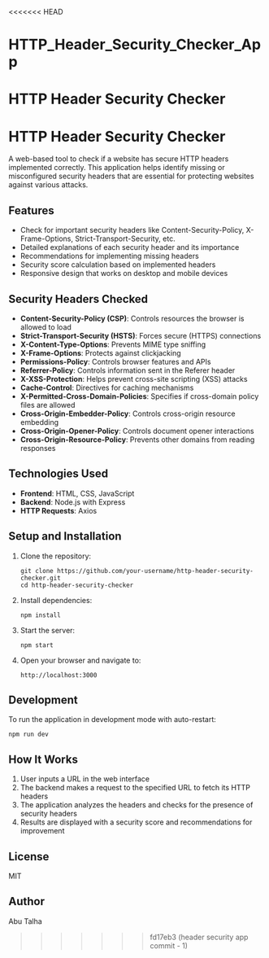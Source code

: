 <<<<<<< HEAD
# HTTP_Header_Security_Checker_App
HTTP Header Security Checker
=======
# HTTP Header Security Checker

A web-based tool to check if a website has secure HTTP headers implemented correctly. This application helps identify missing or misconfigured security headers that are essential for protecting websites against various attacks.

## Features

- Check for important security headers like Content-Security-Policy, X-Frame-Options, Strict-Transport-Security, etc.
- Detailed explanations of each security header and its importance
- Recommendations for implementing missing headers
- Security score calculation based on implemented headers
- Responsive design that works on desktop and mobile devices

## Security Headers Checked

- **Content-Security-Policy (CSP)**: Controls resources the browser is allowed to load
- **Strict-Transport-Security (HSTS)**: Forces secure (HTTPS) connections
- **X-Content-Type-Options**: Prevents MIME type sniffing
- **X-Frame-Options**: Protects against clickjacking
- **Permissions-Policy**: Controls browser features and APIs
- **Referrer-Policy**: Controls information sent in the Referer header
- **X-XSS-Protection**: Helps prevent cross-site scripting (XSS) attacks
- **Cache-Control**: Directives for caching mechanisms
- **X-Permitted-Cross-Domain-Policies**: Specifies if cross-domain policy files are allowed
- **Cross-Origin-Embedder-Policy**: Controls cross-origin resource embedding
- **Cross-Origin-Opener-Policy**: Controls document opener interactions
- **Cross-Origin-Resource-Policy**: Prevents other domains from reading responses

## Technologies Used

- **Frontend**: HTML, CSS, JavaScript
- **Backend**: Node.js with Express
- **HTTP Requests**: Axios

## Setup and Installation

1. Clone the repository:
   ```
   git clone https://github.com/your-username/http-header-security-checker.git
   cd http-header-security-checker
   ```

2. Install dependencies:
   ```
   npm install
   ```

3. Start the server:
   ```
   npm start
   ```

4. Open your browser and navigate to:
   ```
   http://localhost:3000
   ```

## Development

To run the application in development mode with auto-restart:

```
npm run dev
```

## How It Works

1. User inputs a URL in the web interface
2. The backend makes a request to the specified URL to fetch its HTTP headers
3. The application analyzes the headers and checks for the presence of security headers
4. Results are displayed with a security score and recommendations for improvement

## License

MIT

## Author

Abu Talha
>>>>>>> fd17eb3 (header security app commit - 1)
